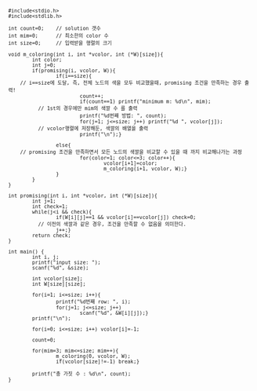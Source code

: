 <code>

    #include<stdio.h>
    #include<stdlib.h>

    int count=0;    // solution 갯수
    int mim=0;      // 최소한의 color 수
    int size=0;     // 입력받을 행렬의 크기

    void m_coloring(int i, int *vcolor, int (*W)[size]){
            int color;
            int j=0;
            if(promising(i, vcolor, W)){
                    if(i==size){                                                    
        // i==size에 도달, 즉, 전체 노드의 색을 모두 비교했을때, promising 조건을 만족하는 경우 출력!
                            count++;
                            if(count==1) printf("minimum m: %d\n", mim);
              // 1st의 경우에만 mim의 색깔 수 를 출력
                            printf("%d번째 방법: ", count);
                            for(j=1; j<=size; j++) printf("%d ", vcolor[j]);        
              // vcolor행렬에 저장해둔, 색깔의 배열을 출력
                            printf("\n");}

                    else{ 
        // promising 조건을 만족하면서 모든 노드의 색깔을 비교할 수 있을 때 까지 비교해나가는 과정
                            for(color=1; color<=3; color++){
                                    vcolor[i+1]=color;
                                    m_coloring(i+1, vcolor, W);}
                    }
            }
    }

    int promising(int i, int *vcolor, int (*W)[size]){
            int j=1;
            int check=1;
            while(j<i && check){
                    if(W[i][j]==1 && vcolor[i]==vcolor[j]) check=0;
              // 이전의 색깔과 같은 경우, 조건을 만족할 수 없음을 의미한다.
                    j++;}
            return check;
    }

    int main() {
            int i, j;
            printf("input size: ");
            scanf("%d", &size);

            int vcolor[size];
            int W[size][size];

            for(i=1; i<=size; i++){
                    printf("%d번째 row: ", i);
                    for(j=1; j<=size; j++)
                            scanf("%d", &W[i][j]);}
            printf("\n");

            for(i=0; i<=size; i++) vcolor[i]=-1;

            count=0;

            for(mim=3; mim<=size; mim++){
                    m_coloring(0, vcolor, W);
                    if(vcolor[size]!=-1) break;}

            printf("총 가짓 수 : %d\n", count);
    }

</code>

